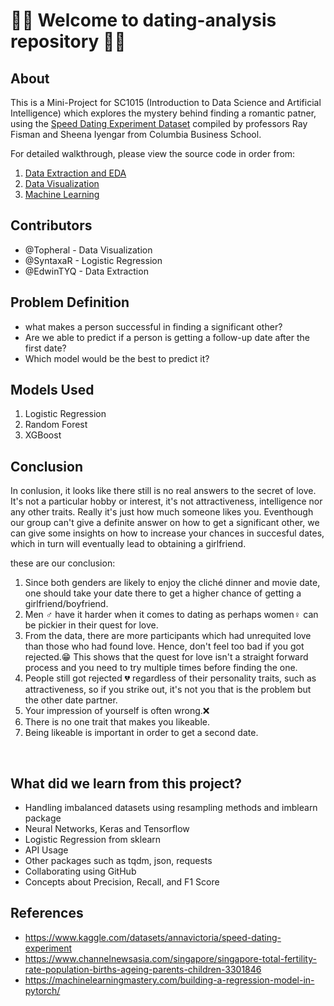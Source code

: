 # :sparkling_heart::couple: Welcome to dating-analysis repository :couple::sparkling_heart:

## About
This is a Mini-Project for SC1015 (Introduction to Data Science and Artificial Intelligence) which explores the mystery behind finding a romantic patner, using the [Speed Dating Experiment Dataset](https://www.kaggle.com/datasets/annavictoria/speed-dating-experiment) compiled by professors Ray Fisman and Sheena Iyengar from Columbia Business School.
<br>

For detailed walkthrough, please view the source code in order from:


1. [Data Extraction and EDA](https://github.com/Topheral/Dating-analysis/blob/main/Data_Extraction_and_EDA.ipynb)
2. [Data Visualization](https://github.com/Topheral/Dating-analysis/blob/main/Data%20Visualisation.ipynb)
3. [Machine Learning](https://github.com/Topheral/Dating-analysis/blob/main/Machine_Learning.ipynb)

  
## Contributors

- @Topheral - Data Visualization
- @SyntaxaR - Logistic Regression
- @EdwinTYQ - Data Extraction

## Problem Definition

- what makes a person successful in finding a significant other?
- Are we able to predict if a person is getting a follow-up date after the first date?
- Which model would be the best to predict it?

## Models Used

1. Logistic Regression
2. Random Forest
3. XGBoost

## Conclusion

In conlusion, it looks like there still is no real answers to the secret of love. It's not a particular hobby or interest, it's not attractiveness, intelligence nor any other traits. Really it's just how much someone likes you. Eventhough our group can't give a definite answer on how to get a significant other, we can give some insights on how to increase your chances in succesful dates, which in turn will eventually lead to obtaining a girlfriend. 


these are our conclusion:
1. Since both genders are likely to enjoy the cliché dinner and movie date, one should take your date there to get a higher chance of getting a girlfriend/boyfriend.
2. Men :male_sign: have it harder when it comes to dating as perhaps women:female_sign: can be pickier in their quest for love.
3. From the data, there are more participants which had unrequited love than those who had found love. Hence, don't feel too bad if you got rejected.:grin: This shows that the quest for love isn't a straight forward process and you need to try multiple times before finding the one. 
4. People still got rejected :broken_heart: regardless of their personality traits, such as attractiveness, so if you strike out, it's not you that is the problem but the other date partner.
5. Your impression of yourself is often wrong.:x:
6. There is no one trait that makes you likeable.
7. Being likeable is important in order to get a second date.


<br>

## What did we learn from this project?

- Handling imbalanced datasets using resampling methods and imblearn package
- Neural Networks, Keras and Tensorflow
- Logistic Regression from sklearn
- API Usage
- Other packages such as tqdm, json, requests
- Collaborating using GitHub
- Concepts about Precision, Recall, and F1 Score

## References

- <https://www.kaggle.com/datasets/annavictoria/speed-dating-experiment>
- <https://www.channelnewsasia.com/singapore/singapore-total-fertility-rate-population-births-ageing-parents-children-3301846>
- <https://machinelearningmastery.com/building-a-regression-model-in-pytorch/>





